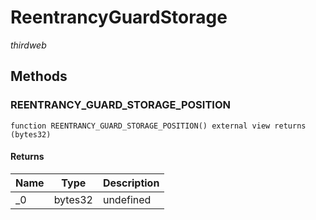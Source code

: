 # ReentrancyGuardStorage

*thirdweb*







## Methods

### REENTRANCY_GUARD_STORAGE_POSITION

```solidity
function REENTRANCY_GUARD_STORAGE_POSITION() external view returns (bytes32)
```






#### Returns

| Name | Type | Description |
|---|---|---|
| _0 | bytes32 | undefined |




